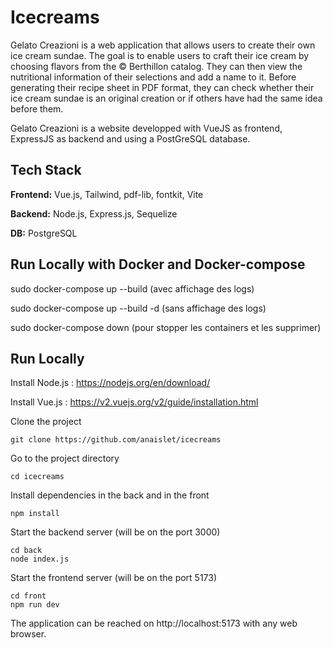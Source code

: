 # Icecreams

Gelato Creazioni is a web application that allows users to create their own ice cream sundae. The goal is to enable users to craft their ice cream by choosing flavors from the © Berthillon catalog. They can then view the nutritional information of their selections and add a name to it. Before generating their recipe sheet in PDF format, they can check whether their ice cream sundae is an original creation or if others have had the same idea before them.

Gelato Creazioni is a website developped with VueJS as frontend, ExpressJS as backend and using a PostGreSQL database.

## Tech Stack

**Frontend:** Vue.js, Tailwind, pdf-lib, fontkit, Vite

**Backend:** Node.js, Express.js, Sequelize

**DB:** PostgreSQL

## Run Locally with Docker and Docker-compose

sudo docker-compose up --build (avec affichage des logs)

sudo docker-compose up --build -d (sans affichage des logs)

sudo docker-compose down (pour stopper les containers et les supprimer)

## Run Locally

Install Node.js : https://nodejs.org/en/download/

Install Vue.js : https://v2.vuejs.org/v2/guide/installation.html

Clone the project

```
git clone https://github.com/anaislet/icecreams
```

Go to the project directory

```
cd icecreams
```

Install dependencies in the back and in the front

```
npm install
```

Start the backend server (will be on the port 3000)

```
cd back
node index.js
```

Start the frontend server (will be on the port 5173)

```
cd front
npm run dev
```

The application can be reached on http://localhost:5173 with any web browser.